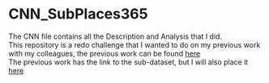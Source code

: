 # CNN_SubPlaces365
The CNN file contains all the Description and Analysis that I did. \
This repository is a redo challenge that I wanted to do on my previous work with my colleagues, the previous work can be found [here](https://github.com/mvincentbb/CEREBRO_AI_PROJECT) \
The previous work has the link to the sub-dataset, but I will also place it [here](https://github.com/mvincentbb/CEREBRO_AI_PROJECT)
